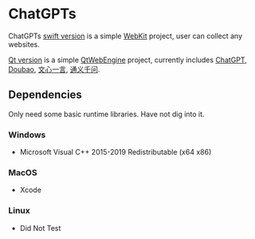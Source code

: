 # ChatGPTs

ChatGPTs [swift version](https://github.com/cgxxv/ChatGPTs/tree/main) is a simple [WebKit](https://webkit.org/) project, user can collect any websites.

[Qt version](https://github.com/cgxxv/ChatGPTs/tree/qt) is a simple [QtWebEngine](https://wiki.qt.io/QtWebEngine) project, currently includes [ChatGPT](https://chat.openai.com), [Doubao](https://www.doubao.com), [文心一言](https://yiyan.baidu.com), [通义千问](https://tongyi.aliyun.com).

## Dependencies

Only need some basic runtime libraries. Have not dig into it.

### Windows
- Microsoft Visual C++ 2015-2019 Redistributable (x64 x86)

### MacOS
- Xcode

### Linux
- Did Not Test
